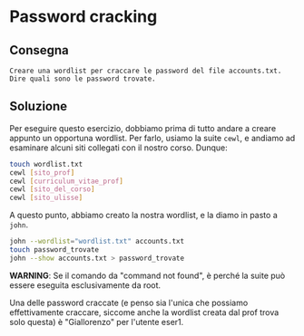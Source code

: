 # Password cracking

## Consegna
```
Creare una wordlist per craccare le password del file accounts.txt.
Dire quali sono le password trovate.
```

## Soluzione

Per eseguire questo esercizio, dobbiamo prima di tutto andare a creare appunto un opportuna wordlist. 
Per farlo, usiamo la suite `cewl`, e andiamo ad esaminare alcuni siti collegati con il nostro corso.
Dunque:
```bash
touch wordlist.txt
cewl [sito_prof]
cewl [curriculum_vitae_prof]
cewl [sito_del_corso]
cewl [sito_ulisse]
```

A questo punto, abbiamo creato la nostra wordlist, e la diamo in pasto a `john`.
```bash
john --wordlist="wordlist.txt" accounts.txt
touch password_trovate
john --show accounts.txt > password_trovate 
```
**WARNING**: Se il comando da "command not found", è perché la suite può essere eseguita esclusivamente da root.  

Una delle password craccate (e penso sia l'unica che possiamo effettivamente craccare, siccome anche la wordlist creata dal prof trova solo questa) è "Giallorenzo" per l'utente eser1.
